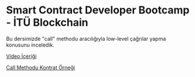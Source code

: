 # Smart Contract Developer Bootcamp - İTÜ Blockchain

Bu dersimizde "call" methodu aracılığıyla low-level çağrılar yapma konusunu inceledik.

[Video İçeriği](https://www.youtube.com/playlist?list=PLby2HXktGwN4Cof_6a8YwlMrboX8-hs73)

[Call Methodu Kontrat Örneği](./Call.sol)